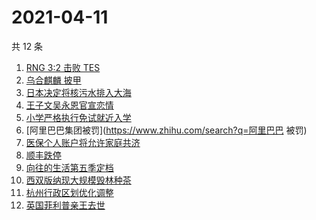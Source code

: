 # 2021-04-11

共 12 条

<!-- BEGIN ZHIHUSEARCH -->
<!-- 最后更新时间 Sun Apr 11 2021 11:08:18 GMT+0800 (China Standard Time) -->
1. [RNG 3:2 击败 TES](https://www.zhihu.com/search?q=rng)
1. [乌合麒麟 披甲](https://www.zhihu.com/search?q=乌合麒麟)
1. [日本决定将核污水排入大海](https://www.zhihu.com/search?q=日本排放核污水)
1. [王子文吴永恩官宣恋情](https://www.zhihu.com/search?q=王子文吴永恩)
1. [小学严格执行免试就近入学](https://www.zhihu.com/search?q=就近入学)
1. [阿里巴巴集团被罚](https://www.zhihu.com/search?q=阿里巴巴 被罚)
1. [医保个人账户将允许家庭共济](https://www.zhihu.com/search?q=医保)
1. [顺丰跌停](https://www.zhihu.com/search?q=顺丰)
1. [向往的生活第五季定档](https://www.zhihu.com/search?q=向往的生活)
1. [西双版纳现大规模毁林种茶](https://www.zhihu.com/search?q=毁林种茶)
1. [杭州行政区划优化调整](https://www.zhihu.com/search?q=杭州区划)
1. [英国菲利普亲王去世](https://www.zhihu.com/search?q=菲利普亲王)
<!-- END ZHIHUSEARCH -->
